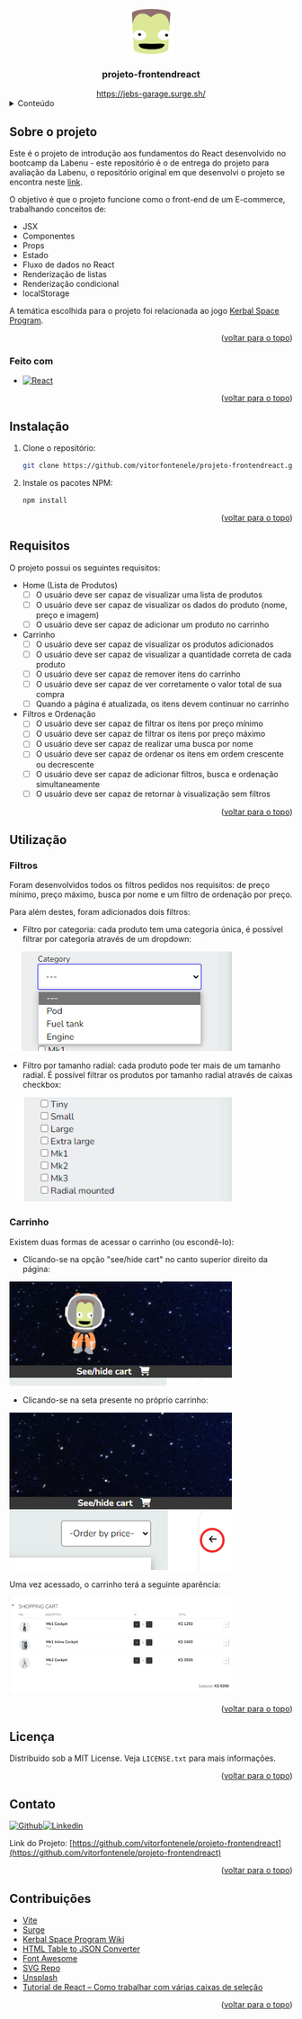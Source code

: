 <a name="readme-top"></a>

<div align="center">
  <a href="https://github.com/othneildrew/Best-README-Template">
    <img src="public/jeb-head.svg" alt="Logo" width="80" height="80">
  </a>
  <h3 align="center">projeto-frontendreact</h3>
  <a href="https://jebs-garage.surge.sh/">https://jebs-garage.surge.sh/</a>
</div>

<!-- Conteúdo -->
<details>
  <summary>Conteúdo</summary>
  <ol>
    <li>
      <a href="#sobre-o-projeto">Sobre o projeto</a>
      <ul>
        <li><a href="#feito-com">Feito com</a></li>
      </ul>
    </li>
    <li>
      <a href="#instalação">Instalação</a>
    </li>
    <li><a href="#requisitos">Requisitos</a></li>
    <li>
      <a href="#utilização">Utilização</a></li>
      <ul>
        <li><a href="#filtros">Filtros</a></li>
        <li><a href="#carrinho">Carrinho</a></li>
      </ul>
    <li><a href="#licença">Licença</a></li>
    <li><a href="#contato">Contato</a></li>
    <li><a href="#contribuições">Contribuições</a></li>
  </ol>
</details>

<!-- SOBRE O PROJETO -->
## Sobre o projeto

Este é o projeto de introdução aos fundamentos do React desenvolvido no bootcamp da Labenu - este repositório é o de entrega do projeto para avaliação da Labenu, o repositório original em que desenvolvi o projeto se encontra neste [link](https://github.com/vitorfontenele/shopping-cart).

O objetivo é que o projeto funcione como o front-end de um E-commerce, trabalhando conceitos de:

- JSX
- Componentes
- Props
- Estado
- Fluxo de dados no React
- Renderização de listas
- Renderização condicional
- localStorage

A temática escolhida para o projeto foi relacionada ao jogo [Kerbal Space Program](https://pt.wikipedia.org/wiki/Kerbal_Space_Program).

<p align="right">(<a href="#readme-top">voltar para o topo</a>)</p>

### Feito com


* [![React][React.js]][React-url]

<p align="right">(<a href="#readme-top">voltar para o topo</a>)</p>




<!-- INSTALAÇÃO -->
## Instalação

1. Clone o repositório:
   ```sh
   git clone https://github.com/vitorfontenele/projeto-frontendreact.git
   ```
2. Instale os pacotes NPM:
   ```sh
   npm install
   ```

<p align="right">(<a href="#readme-top">voltar para o topo</a>)</p>


<!-- REQUISITOS -->
## Requisitos

O projeto possui os seguintes requisitos:

- Home (Lista de Produtos)
    - [ ]  O usuário deve ser capaz de visualizar uma lista de produtos
    - [ ]  O usuário deve ser capaz de visualizar os dados do produto (nome, preço e imagem)
    - [ ]  O usuário deve ser capaz de adicionar um produto no carrinho
- Carrinho
    - [ ]  O usuário deve ser capaz de visualizar os produtos adicionados
    - [ ]  O usuário deve ser capaz de visualizar a quantidade correta de cada produto
    - [ ]  O usuário deve ser capaz de remover itens do carrinho
    - [ ]  O usuário deve ser capaz de ver corretamente o valor total de sua compra
    - [ ]  Quando a página é atualizada, os itens devem continuar no carrinho
- Filtros e Ordenação
    - [ ]  O usuário deve ser capaz de filtrar os itens por preço mínimo
    - [ ]  O usuário deve ser capaz de filtrar os itens por preço máximo
    - [ ]  O usuário deve ser capaz de realizar uma busca por nome
    - [ ]  O usuário deve ser capaz de ordenar os itens em ordem crescente ou decrescente
    - [ ]  O usuário deve ser capaz de adicionar  filtros, busca e ordenação simultaneamente
    - [ ]  O usuário deve ser capaz de retornar à visualização sem filtros
    
<p align="right">(<a href="#readme-top">voltar para o topo</a>)</p>

 <!-- UTILIZAÇÃO -->   
 ## Utilização
 
 ### Filtros
 
 Foram desenvolvidos todos os filtros pedidos nos requisitos: de preço mínimo, preço máximo, busca por nome e um filtro de ordenação por preço.
 
 Para além destes, foram adicionados dois filtros:
 
 - Filtro por categoria: cada produto tem uma categoria única, é possível filtrar por categoria através de um dropdown:
 
 ![Dropdown](public/dropdown-print.png)
 
 - Filtro por tamanho radial: cada produto pode ter mais de um tamanho radial. É possível filtrar os produtos por tamanho radial através de caixas checkbox:
 
 ![Checkboxes](public/checkbox-print.png)
 
 ### Carrinho
 
 Existem duas formas de acessar o carrinho (ou escondê-lo):
 
 - Clicando-se na opção "see/hide cart" no canto superior direito da página:

 ![See/hide cart](public/see-cart-print.png)
 
 - Clicando-se na seta presente no próprio carrinho:

 ![Cart arrow](public/arrow-see-card-print.png)
 
 Uma vez acessado, o carrinho terá a seguinte aparência:
 
 ![Cart](public/cart.png)
 
 <p align="right">(<a href="#readme-top">voltar para o topo</a>)</p>
 
<!-- LICENSE -->
## Licença

Distribuído sob a MIT License. Veja `LICENSE.txt` para mais informações.

<p align="right">(<a href="#readme-top">voltar para o topo</a>)</p>
 
 <!-- CONTATO -->
 ## Contato

[![Github][github-shield]][github-url][![Linkedin][linkedin-shield]][linkedin-url]

Link do Projeto: [https://github.com/vitorfontenele/projeto-frontendreact](https://github.com/vitorfontenele/projeto-frontendreact)

<p align="right">(<a href="#readme-top">voltar para o topo</a>)</p>
 
  <!-- CONTRIBUIÇÕES -->
 ## Contribuições

* [Vite](https://vitejs.dev)
* [Surge](https://surge.sh/)
* [Kerbal Space Program Wiki](https://wiki.kerbalspaceprogram.com/wiki/Parts)
* [HTML Table to JSON Converter](https://www.convertjson.com/html-table-to-json.htm)
* [Font Awesome](https://fontawesome.com)
* [SVG Repo](svgrepo.com)
* [Unsplash](unsplash.com)
* [Tutorial de React – Como trabalhar com várias caixas de seleção](https://www.freecodecamp.org/portuguese/news/tutorial-de-react-como-trabalhar-com-varias-caixas-de-selecao/)

<p align="right">(<a href="#readme-top">voltar para o topo</a>)</p>
  
 <!-- MARKDOWN LINKS & IMAGES -->
[React.js]: https://img.shields.io/badge/React-20232A?style=for-the-badge&logo=react&logoColor=61DAFB
[React-url]: https://reactjs.org/
[linkedin-shield]: https://img.shields.io/badge/LinkedIn-0077B5?style=for-the-badge&logo=linkedin&logoColor=white
[linkedin-url]: https://www.linkedin.com/in/vitor-fontenele/
[github-shield]: https://img.shields.io/badge/GitHub-100000?style=for-the-badge&logo=github&logoColor=white
[github-url]: https://github.com/vitorfontenele

